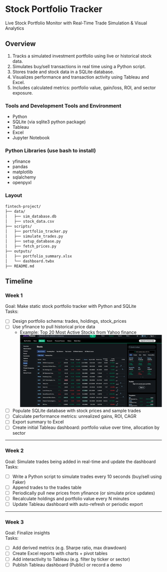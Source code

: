# Stock Portfolio Tracker
Live Stock Portfolio Monitor with Real-Time Trade Simulation &amp; Visual Analytics

## Overview
1. Tracks a simulated investment portfolio using live or historical stock data.
2. Simulates buy/sell transactions in real time using a Python script.
3. Stores trade and stock data in a SQLite database.
4. Visualizes performance and transaction activity using Tableau and Excel.
5. Includes calculated metrics: portfolio value, gain/loss, ROI, and sector exposure.

### Tools and Development Tools and Environment
- Python
- SQLite (via sqlite3 python package)
- Tableau
- Excel
- Jupyter Notebook

### Python Libraries (use bash to install)
- yfinance
- pandas
- matplotlib
- sqlalchemy
- openpyxl  

### Layout

```
fintech-project/
├── data/
│   ├── sim_database.db
│   ├── stock_data.csv
├── scripts/
│   ├── portfolio_tracker.py
│   ├── simulate_trades.py
│   ├── setup_database.py
│   ├── fetch_prices.py
├── outputs/
│   ├── portfolio_summary.xlsx
│   └── dashboard.twbx
├── README.md
```

## Timeline
### Week 1
Goal: Make static stock portfolio tracker with Python and SQLite   
Tasks:   
- [ ] Design portfolio schema: trades, holdings, stock_prices  
- [ ] Use yfinance to pull historical price data
    - Example: Top 20 Most Active Stocks from Yahoo finance
![alt text](image.png)
- [ ] Populate SQLite database with stock prices and sample trades
- [ ] Calculate performance metrics: unrealized gains, ROI, CAGR
- [ ] Export summary to Excel
- [ ] Create initial Tableau dashboard: portfolio value over time, allocation by sector  
---------
### Week 2
Goal: Simulate trades being added in real-time and update the dashboard  
Tasks:  
- [ ] Write a Python script to simulate trades every 10 seconds (buy/sell using Faker)  
- [ ] Append trades to the trades table  
- [ ] Periodically pull new prices from yfinance (or simulate price updates)  
- [ ] Recalculate holdings and portfolio value every N minutes  
- [ ] Update Tableau dashboard with auto-refresh or periodic export  
---------
### Week 3
Goal: Finalize insights  
Tasks:
- [ ] Add derived metrics (e.g. Sharpe ratio, max drawdown)  
- [ ] Create Excel reports with charts + pivot tables  
- [ ] Add interactivity to Tableau (e.g. filter by ticker or sector)  
- [ ] Publish Tableau dashboard (Public) or record a demo
